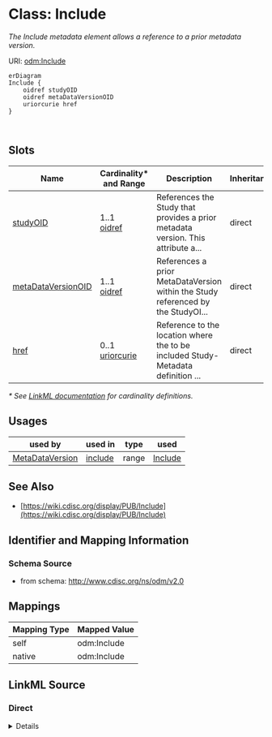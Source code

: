 # Class: Include

_The Include metadata element allows a reference to a prior metadata version._




URI: [odm:Include](http://www.cdisc.org/ns/odm/v2.0/Include)


```mermaid
erDiagram
Include {
    oidref studyOID  
    oidref metaDataVersionOID  
    uriorcurie href  
}



```



<!-- no inheritance hierarchy -->


## Slots

| Name | Cardinality* and Range | Description | Inheritance |
| ---  | --- | --- | --- |
| [studyOID](studyOID.md) | 1..1 <br/> [oidref](oidref.md) | References the Study that provides a prior metadata version. This attribute a... | direct |
| [metaDataVersionOID](metaDataVersionOID.md) | 1..1 <br/> [oidref](oidref.md) | References a prior MetaDataVersion within the Study referenced by the StudyOI... | direct |
| [href](href.md) | 0..1 <br/> [uriorcurie](uriorcurie.md) | Reference to the location where the to be included Study-Metadata definition ... | direct |

_* See [LinkML documentation](https://linkml.io/linkml/schemas/slots.html#slot-cardinality) for cardinality definitions._




## Usages

| used by | used in | type | used |
| ---  | --- | --- | --- |
| [MetaDataVersion](MetaDataVersion.md) | [include](include.md) | range | [Include](Include.md) |






## See Also

* [https://wiki.cdisc.org/display/PUB/Include](https://wiki.cdisc.org/display/PUB/Include)

## Identifier and Mapping Information







### Schema Source


* from schema: http://www.cdisc.org/ns/odm/v2.0





## Mappings

| Mapping Type | Mapped Value |
| ---  | ---  |
| self | odm:Include |
| native | odm:Include |





## LinkML Source

<!-- TODO: investigate https://stackoverflow.com/questions/37606292/how-to-create-tabbed-code-blocks-in-mkdocs-or-sphinx -->

### Direct

<details>
```yaml
name: Include
description: The Include metadata element allows a reference to a prior metadata version.
from_schema: http://www.cdisc.org/ns/odm/v2.0
see_also:
- https://wiki.cdisc.org/display/PUB/Include
rank: 1000
slots:
- studyOID
- metaDataVersionOID
- href
slot_usage:
  studyOID:
    name: studyOID
    description: References the Study that provides a prior metadata version. This
      attribute allows an Include element to reference a metadata version in another
      study. Thus, it is possible for many studies to share a set of common metadata
      definitions
    comments:
    - 'Required

      range: oidref'
    domain_of:
    - Include
    - SourceItem
    - AdminData
    - MetaDataVersionRef
    - ReferenceData
    - ClinicalData
    - Association
    - KeySet
    range: oidref
    required: true
  metaDataVersionOID:
    name: metaDataVersionOID
    description: References a prior MetaDataVersion within the Study referenced by
      the StudyOID attribute.
    comments:
    - 'Required

      range: oidref'
    domain_of:
    - Include
    - SourceItem
    - MetaDataVersionRef
    - ReferenceData
    - ClinicalData
    - Association
    - KeySet
    range: oidref
    required: true
  href:
    name: href
    description: Reference to the location where the to be included Study-Metadata
      definition can be accessed. The href attribute allows to provide the location
      (as a URL) of the ODM where the to-be-included elements can be retrieved, in
      the case that the combination of the referenced study and metadataversion is
      not present in the same file. The reference can be to a file (e.g., "file:///d:/MyStudies/MyStudy/PriorVersionODM.xml")
      or be an API call (e.g., " https://www.MyCompany.com/MyStudies?StudyOID=MyStudy&MetaDataVersionOID=MV.001
      ").
    comments:
    - 'Optional

      range: URI'
    domain_of:
    - Leaf
    - Include
    - ExternalCodeLib
    - Image
    - Coding
    range: uriorcurie
class_uri: odm:Include

```
</details>

### Induced

<details>
```yaml
name: Include
description: The Include metadata element allows a reference to a prior metadata version.
from_schema: http://www.cdisc.org/ns/odm/v2.0
see_also:
- https://wiki.cdisc.org/display/PUB/Include
rank: 1000
slot_usage:
  studyOID:
    name: studyOID
    description: References the Study that provides a prior metadata version. This
      attribute allows an Include element to reference a metadata version in another
      study. Thus, it is possible for many studies to share a set of common metadata
      definitions
    comments:
    - 'Required

      range: oidref'
    domain_of:
    - Include
    - SourceItem
    - AdminData
    - MetaDataVersionRef
    - ReferenceData
    - ClinicalData
    - Association
    - KeySet
    range: oidref
    required: true
  metaDataVersionOID:
    name: metaDataVersionOID
    description: References a prior MetaDataVersion within the Study referenced by
      the StudyOID attribute.
    comments:
    - 'Required

      range: oidref'
    domain_of:
    - Include
    - SourceItem
    - MetaDataVersionRef
    - ReferenceData
    - ClinicalData
    - Association
    - KeySet
    range: oidref
    required: true
  href:
    name: href
    description: Reference to the location where the to be included Study-Metadata
      definition can be accessed. The href attribute allows to provide the location
      (as a URL) of the ODM where the to-be-included elements can be retrieved, in
      the case that the combination of the referenced study and metadataversion is
      not present in the same file. The reference can be to a file (e.g., "file:///d:/MyStudies/MyStudy/PriorVersionODM.xml")
      or be an API call (e.g., " https://www.MyCompany.com/MyStudies?StudyOID=MyStudy&MetaDataVersionOID=MV.001
      ").
    comments:
    - 'Optional

      range: URI'
    domain_of:
    - Leaf
    - Include
    - ExternalCodeLib
    - Image
    - Coding
    range: uriorcurie
attributes:
  studyOID:
    name: studyOID
    description: References the Study that provides a prior metadata version. This
      attribute allows an Include element to reference a metadata version in another
      study. Thus, it is possible for many studies to share a set of common metadata
      definitions
    comments:
    - 'Required

      range: oidref'
    from_schema: http://www.cdisc.org/ns/odm/v2.0
    rank: 1000
    alias: studyOID
    owner: Include
    domain_of:
    - Include
    - SourceItem
    - AdminData
    - MetaDataVersionRef
    - ReferenceData
    - ClinicalData
    - Association
    - KeySet
    range: oidref
    required: true
  metaDataVersionOID:
    name: metaDataVersionOID
    description: References a prior MetaDataVersion within the Study referenced by
      the StudyOID attribute.
    comments:
    - 'Required

      range: oidref'
    from_schema: http://www.cdisc.org/ns/odm/v2.0
    rank: 1000
    alias: metaDataVersionOID
    owner: Include
    domain_of:
    - Include
    - SourceItem
    - MetaDataVersionRef
    - ReferenceData
    - ClinicalData
    - Association
    - KeySet
    range: oidref
    required: true
  href:
    name: href
    description: Reference to the location where the to be included Study-Metadata
      definition can be accessed. The href attribute allows to provide the location
      (as a URL) of the ODM where the to-be-included elements can be retrieved, in
      the case that the combination of the referenced study and metadataversion is
      not present in the same file. The reference can be to a file (e.g., "file:///d:/MyStudies/MyStudy/PriorVersionODM.xml")
      or be an API call (e.g., " https://www.MyCompany.com/MyStudies?StudyOID=MyStudy&MetaDataVersionOID=MV.001
      ").
    comments:
    - 'Optional

      range: URI'
    from_schema: http://www.cdisc.org/ns/odm/v2.0
    rank: 1000
    alias: href
    owner: Include
    domain_of:
    - Leaf
    - Include
    - ExternalCodeLib
    - Image
    - Coding
    range: uriorcurie
class_uri: odm:Include

```
</details>